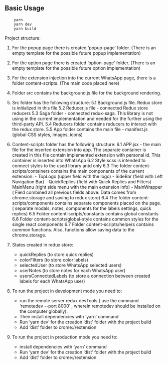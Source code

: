 
## Basic Usage

``` 
    yarn
    yarn dev
    yarn build
```

Project structure:


1. For the popup page there is created ‘popup-page’ folder. (There is an empty template for the possible future popup implementation)

2. For the option page there is created ‘option-page’ folder. (There is an empty template for the possible future option implementation)

3. For the extension injection into the current WhatsApp page, there is a folder content-scripts. (The main code placed here)

4. Folder src contains the background.js file for the background rendering.

5. Src folder has the following structure:
    5.1 Background.js file. Redux store is initialized in this file
    5.2 Reducer.js file - connected Redux store reducers
    5.3 Saga folder - connected redux-saga. This library is not using in the current implementation and needed for the further using the third-party API.
    5.4 Reducers folder contains reducers to interact with the redux store.
    5.5 App folder contains the main file - manifest.js (global CSS styles, images, icons)

6. Content-scripts folder has the following structure:
    6.1 APP.jsx - the main file for the inserted extension into app. The separate container is created in this file contain implemented extension with personal id. This container is inserted into WhatsApp 
    6.2 Style.scss is intended to connect styles to the used library antd only
    6.3 The folder content-scripts/containers contains the main components of the current extension: 
        - TopLogo (upper field with the logo) 
        - SideBar (field with Left Navigation Bar)
        - QuickReplies (field with Quick Replies and Filters)
        - MainMenu (right side menu with the main extension info)
        - MainWrapper ( Field combined all previous fields above. Data comes from chrome.storage and saving to redux store)
    6.4 The folder content-scripts/components contains separate components placed on the page. ( separate modals, notes, components for the labels settings, quick replies)
    6.5 Folder content-scripts/constants  contains global constants 
    6.6 Folder content-scripts/global-style contains common styles for the single react components
    6.7 Folder content-scripts/helpers contains common functions. Also, functions allow saving data to the chrome.storage.

7. States created in redux store: 
    - quickReplies (to store quick replies)
    - colorFilters (to store color labels)
    - selectedUser (to store WhatsApp selected users)
    - userNotes (to store notes for each WhatsApp user)
    - usersConnectedLabels (to store a connection between created labels for each WhatsApp user)

8. To run the project in development mode you need to:
    - run the remote server redux devTools ( use the command ‘remotedev --port 8000’ , wherein remotedev should be installed on the computer globally).
    - Then install dependencies with ‘yarn’ command
    - Run ‘yarn dev’ for the creation ‘dist’ folder with the project build
    - Add ‘dist’ folder to crome://extension

9. To run the project in production mode you need to:
    - install dependencies with ‘yarn’ command
    - Run ‘yarn dev’ for the creation ‘dist’ folder with the project build
    - Add ‘dist’ folder to crome://extension


